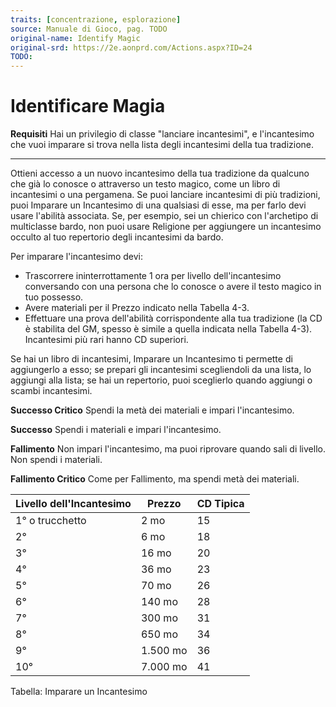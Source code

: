 ```yaml
---
traits: [concentrazione, esplorazione]
source: Manuale di Gioco, pag. TODO
original-name: Identify Magic
original-srd: https://2e.aonprd.com/Actions.aspx?ID=24
TODO:
---
```


# Identificare Magia

**Requisiti** Hai un privilegio di classe "lanciare incantesimi", e
l'incantesimo che vuoi imparare si trova nella lista degli incantesimi della tua
tradizione.

---

Ottieni accesso a un nuovo incantesimo della tua tradizione da qualcuno che già
lo conosce o attraverso un testo magico, come un libro di incantesimi o una
pergamena. Se puoi lanciare incantesimi di più tradizioni, puoi Imparare un
Incantesimo di una qualsiasi di esse, ma per farlo devi usare l'abilità
associata. Se, per esempio, sei un chierico con l'archetipo di multiclasse
bardo, non puoi usare Religione per aggiungere un incantesimo occulto al tuo
repertorio degli incantesimi da bardo.

Per imparare l'incantesimo devi:

- Trascorrere ininterrottamente 1 ora per livello dell'incantesimo conversando
  con una persona che lo conosce o avere il testo magico in tuo possesso.
- Avere materiali per il Prezzo indicato nella Tabella 4-3.
- Effettuare una prova dell'abilità corrispondente alla tua tradizione (la CD è
  stabilita del GM, spesso è simile a quella indicata nella Tabella 4-3).
  Incantesimi più rari hanno CD superiori.

Se hai un libro di incantesimi, Imparare un Incantesimo ti permette di
aggiungerlo a esso; se prepari gli incantesimi scegliendoli da una lista, lo
aggiungi alla lista; se hai un repertorio, puoi sceglierlo quando aggiungi o
scambi incantesimi.

**Successo Critico** Spendi la metà dei materiali e impari l'incantesimo.

**Successo** Spendi i materiali e impari l'incantesimo.

**Fallimento** Non impari l'incantesimo, ma puoi riprovare quando sali di
livello. Non spendi i materiali.

**Fallimento Critico** Come per Fallimento, ma spendi metà dei materiali.

| Livello dell'Incantesimo | Prezzo   | CD Tipica |
| ------------------------ | -------- | --------- |
| 1° o trucchetto          | 2 mo     | 15        |
| 2°                       | 6 mo     | 18        |
| 3°                       | 16 mo    | 20        |
| 4°                       | 36 mo    | 23        |
| 5°                       | 70 mo    | 26        |
| 6°                       | 140 mo   | 28        |
| 7°                       | 300 mo   | 31        |
| 8°                       | 650 mo   | 34        |
| 9°                       | 1.500 mo | 36        |
| 10°                      | 7.000 mo | 41        |

Tabella: Imparare un Incantesimo
